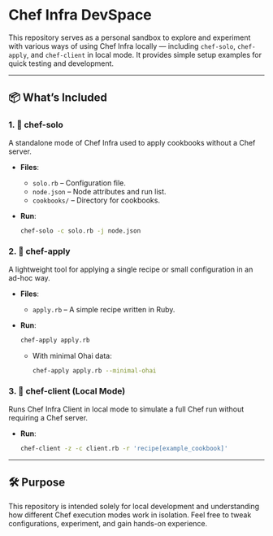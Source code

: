# Chef Infra DevSpace

This repository serves as a personal sandbox to explore and experiment with various ways of using Chef Infra locally — including `chef-solo`, `chef-apply`, and `chef-client` in local mode. It provides simple setup examples for quick testing and development.

---

## 📦 What’s Included

### 1. 🔹 chef-solo
A standalone mode of Chef Infra used to apply cookbooks without a Chef server.

- **Files**:
  - `solo.rb` – Configuration file.
  - `node.json` – Node attributes and run list.
  - `cookbooks/` – Directory for cookbooks.

- **Run**:
  ```bash
  chef-solo -c solo.rb -j node.json
  ```

### 2. 🔹 chef-apply
A lightweight tool for applying a single recipe or small configuration in an ad-hoc way.

- **Files**:
  - `apply.rb` – A simple recipe written in Ruby.

- **Run**:
  ```bash
  chef-apply apply.rb
  ```

  - With minimal Ohai data:
    ```bash
    chef-apply apply.rb --minimal-ohai
    ```

### 3. 🔹 chef-client (Local Mode)
Runs Chef Infra Client in local mode to simulate a full Chef run without requiring a Chef server.

- **Run**:
  ```bash
  chef-client -z -c client.rb -r 'recipe[example_cookbook]'
  ```

---

## 🛠 Purpose
This repository is intended solely for local development and understanding how different Chef execution modes work in isolation. Feel free to tweak configurations, experiment, and gain hands-on experience.

